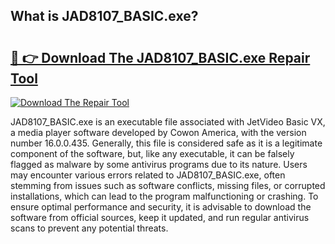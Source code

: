 ## What is JAD8107_BASIC.exe? 

# <h2><a href="https://exedetect.com/download.php?JAD8107_BASIC.exe">🔗 👉 Download The JAD8107_BASIC.exe Repair Tool</a></h2>

[![Download The Repair Tool](https://exedetect.com/download-button.jpg)](https://exedetect.com/download.php?JAD8107_BASIC.exe)

JAD8107_BASIC.exe is an executable file associated with JetVideo Basic VX, a media player software developed by Cowon America, with the version number 16.0.0.435. Generally, this file is considered safe as it is a legitimate component of the software, but, like any executable, it can be falsely flagged as malware by some antivirus programs due to its nature. Users may encounter various errors related to JAD8107_BASIC.exe, often stemming from issues such as software conflicts, missing files, or corrupted installations, which can lead to the program malfunctioning or crashing. To ensure optimal performance and security, it is advisable to download the software from official sources, keep it updated, and run regular antivirus scans to prevent any potential threats.